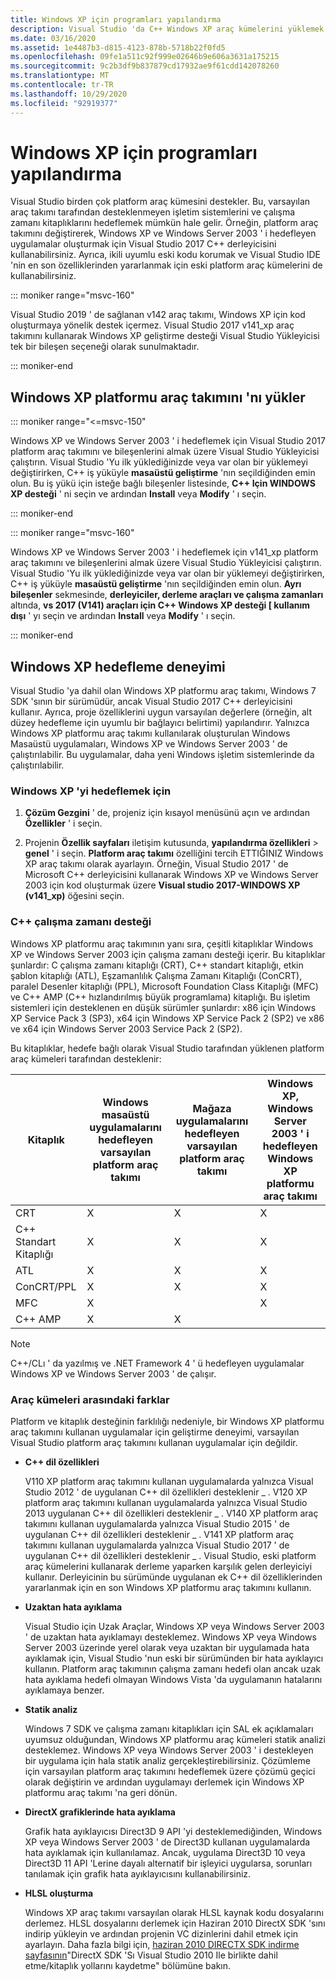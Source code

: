 ```yaml
---
title: Windows XP için programları yapılandırma
description: Visual Studio 'da C++ Windows XP araç kümelerini yüklemek ve kullanmak.
ms.date: 03/16/2020
ms.assetid: 1e4487b3-d815-4123-878b-5718b22f0fd5
ms.openlocfilehash: 09fe1a511c92f999e02646b9e606a3631a175215
ms.sourcegitcommit: 9c2b3df9b837879cd17932ae9f61cdd142078260
ms.translationtype: MT
ms.contentlocale: tr-TR
ms.lasthandoff: 10/29/2020
ms.locfileid: "92919377"
---
```

# <a name="configuring-programs-for-windows-xp"></a>Windows XP için programları yapılandırma

Visual Studio birden çok platform araç kümesini destekler. Bu, varsayılan araç takımı tarafından desteklenmeyen işletim sistemlerini ve çalışma zamanı kitaplıklarını hedeflemek mümkün hale gelir. Örneğin, platform araç takımını değiştirerek, Windows XP ve Windows Server 2003 ' i hedefleyen uygulamalar oluşturmak için Visual Studio 2017 C++ derleyicisini kullanabilirsiniz. Ayrıca, ikili uyumlu eski kodu korumak ve Visual Studio IDE 'nin en son özelliklerinden yararlanmak için eski platform araç kümelerini de kullanabilirsiniz.

::: moniker range="msvc-160"

Visual Studio 2019 ' de sağlanan v142 araç takımı, Windows XP için kod oluşturmaya yönelik destek içermez. Visual Studio 2017 v141_xp araç takımını kullanarak Windows XP geliştirme desteği Visual Studio Yükleyicisi tek bir bileşen seçeneği olarak sunulmaktadır.

::: moniker-end

## <a name="install-the-windows-xp-platform-toolset"></a>Windows XP platformu araç takımını 'nı yükler

::: moniker range="<=msvc-150"

Windows XP ve Windows Server 2003 ' i hedeflemek için Visual Studio 2017 platform araç takımını ve bileşenlerini almak üzere Visual Studio Yükleyicisi çalıştırın. Visual Studio 'Yu ilk yüklediğinizde veya var olan bir yüklemeyi değiştirirken, C++ iş yüküyle **masaüstü geliştirme** 'nın seçildiğinden emin olun. Bu iş yükü için isteğe bağlı bileşenler listesinde, **C++ Için WINDOWS XP desteği** ' ni seçin ve ardından **Install** veya **Modify** ' ı seçin.

::: moniker-end

::: moniker range="msvc-160"

Windows XP ve Windows Server 2003 ' i hedeflemek için v141_xp platform araç takımını ve bileşenlerini almak üzere Visual Studio Yükleyicisi çalıştırın. Visual Studio 'Yu ilk yüklediğinizde veya var olan bir yüklemeyi değiştirirken, C++ iş yüküyle **masaüstü geliştirme** 'nın seçildiğinden emin olun. **Ayrı bileşenler** sekmesinde, **derleyiciler, derleme araçları ve çalışma zamanları** altında, **vs 2017 (V141) araçları için C++ Windows XP desteği \[ kullanım dışı** ' yı seçin ve ardından **Install** veya **Modify** ' ı seçin.

::: moniker-end

## <a name="windows-xp-targeting-experience"></a>Windows XP hedefleme deneyimi

Visual Studio 'ya dahil olan Windows XP platformu araç takımı, Windows 7 SDK 'sının bir sürümüdür, ancak Visual Studio 2017 C++ derleyicisini kullanır. Ayrıca, proje özelliklerini uygun varsayılan değerlere (örneğin, alt düzey hedefleme için uyumlu bir bağlayıcı belirtimi) yapılandırır. Yalnızca Windows XP platformu araç takımı kullanılarak oluşturulan Windows Masaüstü uygulamaları, Windows XP ve Windows Server 2003 ' de çalıştırılabilir. Bu uygulamalar, daha yeni Windows işletim sistemlerinde da çalıştırılabilir.

### <a name="to-target-windows-xp"></a>Windows XP 'yi hedeflemek için

1. **Çözüm Gezgini** ' de, projeniz için kısayol menüsünü açın ve ardından **Özellikler** ' i seçin.

1. Projenin **Özellik sayfaları** iletişim kutusunda, **yapılandırma özellikleri**  >  **genel** ' i seçin. **Platform araç takımı** özelliğini tercih ETTIĞINIZ Windows XP araç takımı olarak ayarlayın. Örneğin, Visual Studio 2017 ' de Microsoft C++ derleyicisini kullanarak Windows XP ve Windows Server 2003 için kod oluşturmak üzere **Visual studio 2017-WINDOWS XP (v141_xp)** öğesini seçin.

### <a name="c-runtime-support"></a>C++ çalışma zamanı desteği

Windows XP platformu araç takımının yanı sıra, çeşitli kitaplıklar Windows XP ve Windows Server 2003 için çalışma zamanı desteği içerir. Bu kitaplıklar şunlardır: C çalışma zamanı kitaplığı (CRT), C++ standart kitaplığı, etkin şablon kitaplığı (ATL), Eşzamanlılık Çalışma Zamanı Kitaplığı (ConCRT), paralel Desenler kitaplığı (PPL), Microsoft Foundation Class Kitaplığı (MFC) ve C++ AMP (C++ hızlandırılmış büyük programlama) kitaplığı. Bu işletim sistemleri için desteklenen en düşük sürümler şunlardır: x86 için Windows XP Service Pack 3 (SP3), x64 için Windows XP Service Pack 2 (SP2) ve x86 ve x64 için Windows Server 2003 Service Pack 2 (SP2).

Bu kitaplıklar, hedefe bağlı olarak Visual Studio tarafından yüklenen platform araç kümeleri tarafından desteklenir:

|Kitaplık|Windows masaüstü uygulamalarını hedefleyen varsayılan platform araç takımı|Mağaza uygulamalarını hedefleyen varsayılan platform araç takımı|Windows XP, Windows Server 2003 ' i hedefleyen Windows XP platformu araç takımı|
|---|---|---|---|
|CRT|X|X|X|
|C++ Standart Kitaplığı|X|X|X|
|ATL|X|X|X|
|ConCRT/PPL|X|X|X|
|MFC|X||X|
|C++ AMP|X|X||

> [!NOTE]
> C++/CLı ' da yazılmış ve .NET Framework 4 ' ü hedefleyen uygulamalar Windows XP ve Windows Server 2003 ' de çalışır.

### <a name="differences-between-the-toolsets"></a>Araç kümeleri arasındaki farklar

Platform ve kitaplık desteğinin farklılığı nedeniyle, bir Windows XP platformu araç takımını kullanan uygulamalar için geliştirme deneyimi, varsayılan Visual Studio platform araç takımını kullanan uygulamalar için değildir.

- **C++ dil özellikleri**

   V110 XP platform araç takımını kullanan uygulamalarda yalnızca Visual Studio 2012 ' de uygulanan C++ dil özellikleri desteklenir \_ . V120 XP platform araç takımını kullanan uygulamalarda yalnızca Visual Studio 2013 uygulanan C++ dil özellikleri desteklenir \_ . V140 XP platform araç takımını kullanan uygulamalarda yalnızca Visual Studio 2015 ' de uygulanan C++ dil özellikleri desteklenir \_ . V141 XP platform araç takımını kullanan uygulamalarda yalnızca Visual Studio 2017 ' de uygulanan C++ dil özellikleri desteklenir \_ . Visual Studio, eski platform araç kümelerini kullanarak derleme yaparken karşılık gelen derleyiciyi kullanır. Derleyicinin bu sürümünde uygulanan ek C++ dil özelliklerinden yararlanmak için en son Windows XP platformu araç takımını kullanın.

- **Uzaktan hata ayıklama**

   Visual Studio için Uzak Araçlar, Windows XP veya Windows Server 2003 ' de uzaktan hata ayıklamayı desteklemez. Windows XP veya Windows Server 2003 üzerinde yerel olarak veya uzaktan bir uygulamada hata ayıklamak için, Visual Studio 'nun eski bir sürümünden bir hata ayıklayıcı kullanın. Platform araç takımının çalışma zamanı hedefi olan ancak uzak hata ayıklama hedefi olmayan Windows Vista 'da uygulamanın hatalarını ayıklamaya benzer.

- **Statik analiz**

   Windows 7 SDK ve çalışma zamanı kitaplıkları için SAL ek açıklamaları uyumsuz olduğundan, Windows XP platformu araç kümeleri statik analizi desteklemez. Windows XP veya Windows Server 2003 ' i destekleyen bir uygulama için hala statik analiz gerçekleştirebilirsiniz. Çözümleme için varsayılan platform araç takımını hedeflemek üzere çözümü geçici olarak değiştirin ve ardından uygulamayı derlemek için Windows XP platformu araç takımı 'na geri dönün.

- **DirectX grafiklerinde hata ayıklama**

   Grafik hata ayıklayıcısı Direct3D 9 API 'yi desteklemediğinden, Windows XP veya Windows Server 2003 ' de Direct3D kullanan uygulamalarda hata ayıklamak için kullanılamaz. Ancak, uygulama Direct3D 10 veya Direct3D 11 API 'Lerine dayalı alternatif bir işleyici uygularsa, sorunları tanılamak için grafik hata ayıklayıcısını kullanabilirsiniz.

- **HLSL oluşturma**

   Windows XP araç takımı varsayılan olarak HLSL kaynak kodu dosyalarını derlemez. HLSL dosyalarını derlemek için Haziran 2010 DirectX SDK 'sını indirip yükleyin ve ardından projenin VC dizinlerini dahil etmek için ayarlayın. Daha fazla bilgi için, [haziran 2010 DIRECTX SDK indirme sayfasının](https://www.microsoft.com/download/details.aspx?displaylang=en&id=6812)"DirectX SDK 'Sı Visual Studio 2010 Ile birlikte dahil etme/kitaplık yollarını kaydetme" bölümüne bakın.
